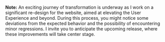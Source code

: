 **Note:** An exciting journey of transformation is underway as I work on a significant re-design for the website, aimed at elevating the User Experience and beyond. During this process, you might notice some deviations from the expected behavior and the possibility of encountering minor regressions. I invite you to anticipate the upcoming release, where these improvements will take center stage.
